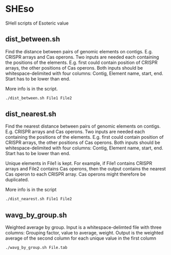# SHEso

SHell scripts of Esoteric value

## dist_between.sh
Find the distance between pairs of genomic elements on contigs. E.g. CRISPR arrays and Cas operons.
Two inputs are needed each containing the positions of the elements. E.g. first could contain position of CRISPR arrays, the other positions of Cas operons.
Both inputs should be whitespace-delimited with four columns: Contig, Element name, start, end. Start has to be lower than end.

More info is in the script.

```sh
./dist_between.sh File1 File2
```

## dist_nearest.sh
Find the nearest distance between pairs of genomic elements on contigs. E.g. CRISPR arrays and Cas operons.
Two inputs are needed each containing the positions of the elements. E.g. first could contain position of CRISPR arrays, the other positions of Cas operons.
Both inputs should be whitespace-delimited with four columns: Contig, Element name, start, end. Start has to be lower than end.

Unique elements in File1 is kept. For example, if File1 contains CRISPR arrays and File2 contains Cas operons, then the output contains the nearest Cas operon to each CRISPR array. Cas operons might therefore be duplicated.

More info is in the script

```sh
./dist_nearest.sh File1 File2
```

## wavg_by_group.sh
Weighted average by group. Input is a whitespace-delimted file with three columns: Grouping factor, value to average, weight. 
Output is the weighted average of the second column for each unique value in the first column

```sh
./wavg_by_group.sh File.tab
```
